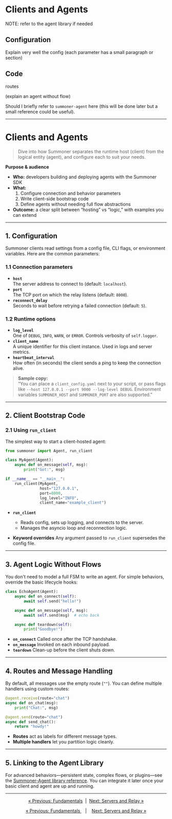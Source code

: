 # Clients and Agents

NOTE: refer to the agent library if needed

## Configuration
Explain very well the config (each parameter has a small paragraph or section)

## Code

routes



(explain an agent without flow)


Should I briefly refer to `summoner-agent` here (this will be done later but a small reference could be useful).


--------


# Clients and Agents

> Dive into how Summoner separates the runtime host (client) from the logical entity (agent), and configure each to suit your needs.

**Purpose & audience**  
- **Who:** developers building and deploying agents with the Summoner SDK  
- **What:**  
  1. Configure connection and behavior parameters  
  2. Write client-side bootstrap code  
  3. Define agents without needing full flow abstractions  
- **Outcome:** a clear split between “hosting” vs “logic,” with examples you can extend

---

## 1. Configuration

Summoner clients read settings from a config file, CLI flags, or environment variables. Here are the common parameters:

### 1.1 Connection parameters

- **`host`**  
  The server address to connect to (default: `localhost`).  
- **`port`**  
  The TCP port on which the relay listens (default: `8000`).  
- **`reconnect_delay`**  
  Seconds to wait before retrying a failed connection (default: `5`).

### 1.2 Runtime options

- **`log_level`**  
  One of `DEBUG`, `INFO`, `WARN`, or `ERROR`. Controls verbosity of `self.logger`.  
- **`client_name`**  
  A unique identifier for this client instance. Used in logs and server metrics.  
- **`heartbeat_interval`**  
  How often (in seconds) the client sends a ping to keep the connection alive.

> **Sample copy:**  
> “You can place a `client_config.yaml` next to your script, or pass flags like `--host 127.0.0.1 --port 9000 --log-level DEBUG`. Environment variables `SUMMONER_HOST` and `SUMMONER_PORT` are also supported.”

---

## 2. Client Bootstrap Code

### 2.1 Using `run_client`

The simplest way to start a client-hosted agent:

```python
from summoner import Agent, run_client

class MyAgent(Agent):
    async def on_message(self, msg):
        print("Got:", msg)

if __name__ == "__main__":
    run_client(MyAgent,
               host="127.0.0.1",
               port=8000,
               log_level="INFO",
               client_name="example_client")
````

* **`run_client`**

  * Reads config, sets up logging, and connects to the server.
  * Manages the asyncio loop and reconnection logic.
* **Keyword overrides**
  Any argument passed to `run_client` supersedes the config file.

---

## 3. Agent Logic Without Flows

You don't need to model a full FSM to write an agent. For simple behaviors, override the basic lifecycle hooks:

```python
class EchoAgent(Agent):
    async def on_connect(self):
        await self.send("hello!")

    async def on_message(self, msg):
        await self.send(msg)  # echo back

    async def teardown(self):
        print("Goodbye!")
```

* **`on_connect`**
  Called once after the TCP handshake.
* **`on_message`**
  Invoked on each inbound payload.
* **`teardown`**
  Clean-up before the client shuts down.

---

## 4. Routes and Message Handling

By default, all messages use the empty route (`""`). You can define multiple handlers using custom routes:

```python
@agent.receive(route="chat")
async def on_chat(msg):
    print("Chat:", msg)

@agent.send(route="chat")
async def send_chat():
    return "howdy!"
```

* **Routes** act as labels for different message types.
* **Multiple handlers** let you partition logic cleanly.

---

## 5. Linking to the Agent Library

For advanced behaviors—persistent state, complex flows, or plugins—see the [Summoner-Agent library reference](../../reference/lib_agent/index.md). You can integrate it later once your basic client and agent are up and running.

---

<p align="center">
  <a href="index.md">&laquo; Previous: Fundamentals</a>
  &nbsp;|&nbsp;
  <a href="server_relay.md">Next: Servers and Relay &raquo;</a>
</p>






<p align="center">
  <a href="index.md">&laquo; Previous: Fundamentals </a> &nbsp;&nbsp;&nbsp;|&nbsp;&nbsp;&nbsp; <a href="server_relay.md">Next: Servers and Relay &raquo;</a>
</p>


